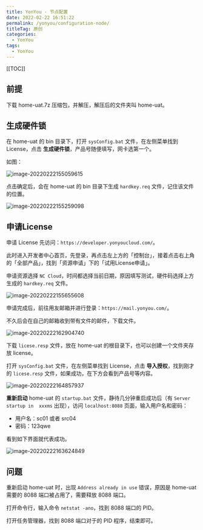 ```yaml
---
title: YonYou - 节点配置
date: 2022-02-22 16:51:22
permalink: /yonyou/configuration-node/
titleTag: 原创
categories:
  - YonYou
tags: 
  - YonYou
---
```


[[TOC]]

## 前提

下载 home-uat.7z 压缩包，并解压，解压后的文件夹叫 home-uat。

## 生成硬件锁

在 home-uat 的 bin 目录下，打开 `sysConfig.bat` 文件，在左侧菜单找到 License，点击 **生成硬件锁**，产品号随便填写，网卡选第一个。

如图：

![image-20220222155059615](https://gcore.jsdelivr.net/gh/Kele-Bingtang/static/img/yonyou/20220222170609.png)

点击确定后，会在 home-uat 的 bin 目录下生成 `hardkey.req` 文件，记住该文件的位置。

![image-20220222155259098](https://gcore.jsdelivr.net/gh/Kele-Bingtang/static/img/yonyou/20220222170614.png)

## 申请License

申请 License 先访问：`https://developer.yonyoucloud.com/`。

此时进入开发者中心首页，先登录，再点击左上方的「控制台」，接着点击右上角的「全部产品」，找到「资源申请」下的「试用License申请」。

申请资源选择 `NC Cloud`，时间都选择当前日期，原因填写测试，硬件码选择上方生成的 `hardkey.req` 文件。

![image-20220222155655608](https://gcore.jsdelivr.net/gh/Kele-Bingtang/static/img/yonyou/20220222170622.png)

申请完成后，前往用友邮箱并进行登录：`https://mail.yonyou.com/`。

不久后会在自己的邮箱收到带有文件的邮件，下载文件。

![image-20220222162904740](https://gcore.jsdelivr.net/gh/Kele-Bingtang/static/img/yonyou/20220222170624.png)

下载 `licese.resp` 文件，放在 home-uat 的根目录下，也可以创建一个文件夹存放 license。

打开 `sysConfig.bat` 文件，在左侧菜单找到 License，点击 **导入授权**，找到刚才的 `licese.resp` 文件，如果成功，在下方会看到产品号等内容。

![image-20220222164857937](https://gcore.jsdelivr.net/gh/Kele-Bingtang/static/img/yonyou/20220222170626.png)

**重新启动** home-uat 的 `startup.bat` 文件，静待几分钟重启成功后（有 `Server startup in  xxxms` 出现），访问 `localhost:8088` 页面，输入用户名和密码：

- 用户名：sc01 或者 src04
- 密码：123qwe

看到如下界面就代表成功。

![image-20220222163624849](https://gcore.jsdelivr.net/gh/Kele-Bingtang/static/img/yonyou/20220222170628.png)

## 问题

重新启动 home-uat 时，出现 `Address already in use` 错误，原因是 home-uat 需要的 8088 端口被占用了，需要释放 8088 端口。

打开命令行，输入命令 `netstat -ano`，找到 8088 端口的 PID。

打开任务管理器，找到 8088 端口对于的 PID 程序，结束即可。

